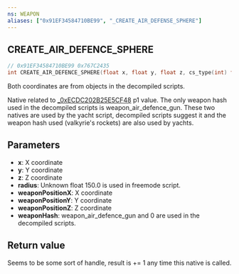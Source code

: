 ```yaml
---
ns: WEAPON
aliases: ["0x91EF34584710BE99", "_CREATE_AIR_DEFENSE_SPHERE"]
---
```

## CREATE_AIR_DEFENCE_SPHERE

```c
// 0x91EF34584710BE99 0x767C2435
int CREATE_AIR_DEFENCE_SPHERE(float x, float y, float z, cs_type(int) float radius, float weaponPositionX, float weaponPositionY, float weaponPositionZ, Hash weaponHash);
```

Both coordinates are from objects in the decompiled scripts.

Native related to [_0xECDC202B25E5CF48](#_0xECDC202B25E5CF48) p1 value. The only weapon hash used in the decompiled scripts is weapon_air_defence_gun. These two natives are used by the yacht script, decompiled scripts suggest it and the weapon hash used (valkyrie's rockets) are also used by yachts.

## Parameters
* **x**: X coordinate
* **y**: Y coordinate
* **z**: Z coordinate
* **radius**: Unknown float 150.0 is used in freemode script.
* **weaponPositionX**: X coordinate
* **weaponPositionY**: Y coordinate
* **weaponPositionZ**: Z coordinate
* **weaponHash**: weapon_air_defence_gun and 0 are used in the decompiled scripts.

## Return value
Seems to be some sort of handle, result is += 1 any time this native is called.
